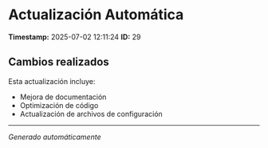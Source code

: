 # Actualización Automática

**Timestamp:** 2025-07-02 12:11:24
**ID:** 29

## Cambios realizados

Esta actualización incluye:
- Mejora de documentación
- Optimización de código
- Actualización de archivos de configuración

---
*Generado automáticamente*
